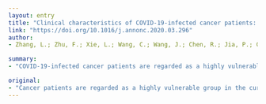 ```yaml
---
layout: entry
title: "Clinical characteristics of COVID-19-infected cancer patients: A retrospective case study in three hospitals within Wuhan, China"
link: "https://doi.org/10.1016/j.annonc.2020.03.296"
author:
- Zhang, L.; Zhu, F.; Xie, L.; Wang, C.; Wang, J.; Chen, R.; Jia, P.; Guan, H. Q.; Peng, L.; Chen, Y.; Peng, P.; Zhang, P.; Chu, Q.; Shen, Q.; Wang, Y.; Xu, S. Y.; Zhao, J. P.; Zhou, M.

summary:
- "COVID-19-infected cancer patients are regarded as a highly vulnerable group in the current Coronavirus Disease 2019 pandemic. Patients and methods In this retrospective cohort study, we included cancer patients from three designated hospitals in Wuhan, China. Cancer patients show deteriorating conditions and poor outcomes from the COVID-19 infection. Lung cancer was the most frequent cancer type (7, 25.0%), 8 (28.6%) patients were suspected to be from hospital-associated transmission."

original:
- "Cancer patients are regarded as a highly vulnerable group in the current Coronavirus Disease 2019 (COVID-19) pandemic. To date, the clinical characteristics of COVID-19-infected cancer patients are largely unknown. Patients and methods In this retrospective cohort study, we included cancer patients with laboratory confirmed COVID-19 from three designated hospitals in Wuhan, China. The clinical data were collected from medical records from Jan 13, 2020, to Feb 26, 2020. Univariate and multivariate analyses were performed to assess the risk factors associated with severe events defined as a condition requiring admission to an intensive care unit, the use of mechanical ventilation, or death. Results 28 COVID-19-infected cancer patients were included; 17 (60.7%) patients were male. Median age was 65.0 years (IQR:56.0-70.0). Lung cancer was the most frequent cancer type (7, 25.0%). 8 (28.6%) patients were suspected to be from hospital-associated transmission. The following clinical features were shown in our cohort: fever (23, 82.1%), dry cough (22, 81%) and dyspnoea (14, 50.0%), along with lymphopaenia (23, 82.1%), high level of high-sensitivity C-reactive protein (23, 82.1%), anaemia (21, 75.0%) and hypoproteinaemia (25, 89.3%). The common chest CT findings were ground-glass opacity (21, 75.0%) and patchy consolidation (13, 46.3%). 15 (53.6%) patients had severe events and mortality was 28.6%. If the last anti-tumour treatment was within 14 days, it significantly increased the risk of developing severe events (HR=4.079, 95%CI 1.086-15.322, P=0.037). Furthermore, patchy consolidation on CT on admission was associated with a higher risk for developing severe events (HR=5.438, 95%CI 1.498-19.748, P=0.010). Conclusions Cancer patients show deteriorating conditions and poor outcomes from the COVID-19 infection. It is recommended that cancer patients receiving anti-tumour treatments should have vigorous screening for COVID-19 infection and should avoid treatments causing immunosuppression or have their dosages decreased in case of COVID-19 co-infection."
---
```


